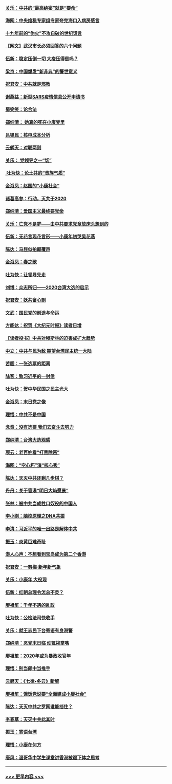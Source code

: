 #### [关乐：中共的“最高绝密”就是“要命”](../pages/nsc993/n11816946.md?t=01241711) 
#### [海网：中央维稳专家组专家夸完海口入病房感言](../pages/nsc993/n11815138.md?t=01241711) 
#### [十九年前的“伪火”不攻自破的世纪谎言](../pages/nsc993/n11813238.md?t=01241711) 
#### [【网文】武汉市长必须回答的六个问题](../pages/nsc993/n11813848.md?t=01241711) 
#### [伍新：稳定压倒一切 大疫压得倒吗？](../pages/nsc993/n11812634.md?t=01241711) 
#### [梁京：中国爆发“新非典”的警世意义](../pages/nsc993/n11812554.md?t=01241711) 
#### [祝君安：中共就是邪教](../pages/nsc993/n11812431.md?t=01241711) 
#### [谢燕益：新型SARS疫情信息公开申请书](../pages/nsc993/n11808840.md?t=01241711) 
#### [蜀笑笑：论合法](../pages/nsc993/n11808064.md?t=01241711) 
#### [郑纯清： 她真的死在小康梦里](../pages/nsc993/n11806623.md?t=01241711) 
#### [吕锡民：核电成本分析](../pages/nsc993/n11806284.md?t=01241711) 
#### [云鹤天：对联两则](../pages/nsc993/n11805957.md?t=01241711) 
#### [关乐： 党领导之一“切”](../pages/nsc993/n11804505.md?t=01241711) 
#### [ 吐为快：论土共的“贵族气质”](../pages/nsc993/n11804490.md?t=01241711) 
#### [金浴凤：赵国的“小康社会”](../pages/nsc993/n11804452.md?t=01241711) 
#### [诸葛高参：行动，灭共于2020](../pages/nsc993/n11804120.md?t=01241711) 
#### [郑纯清：爱国主义最终要党命](../pages/nsc993/n11802197.md?t=01241711) 
#### [关乐：亡党不是梦——由中共要求党章放床头想到的](../pages/nsc993/n11802156.md?t=01241711) 
#### [伍新：无花言现花言形——小康年初哭吴花燕](../pages/nsc993/n11800044.md?t=01241711) 
#### [陈达：马屁似拍颠覆声](../pages/nsc993/n11800010.md?t=01241711) 
#### [金浴凤：春之歌](../pages/nsc993/n11797687.md?t=01241711) 
#### [吐为快：让领导先走](../pages/nsc993/n11797512.md?t=01241711) 
#### [刘博：众志所归——2020台湾大选的启示](../pages/nsc993/n11796878.md?t=01241711) 
#### [祝君安：妖共畜心剖](../pages/nsc993/n11794273.md?t=01241711) 
#### [文武：国民党的前途与命运](../pages/nsc993/n11794198.md?t=01241711) 
#### [方能达：祝贺《大纪元时报》读者日增](../pages/nsc993/n11793807.md?t=01241711) 
#### [【读者投书】中共对穆斯林的迫害成扩大趋势](../pages/nsc993/n11791371.md?t=01241711) 
#### [中立：中共与民为敌 期望台湾民主统一大陆](../pages/nsc993/n11790392.md?t=01241711) 
#### [苦胆：一张选票的距离](../pages/nsc993/n11788914.md?t=01241711) 
#### [陆客：致习近平的一封信](../pages/nsc993/n11788867.md?t=01241711) 
#### [吐为快：贺中华民国之民主光大](../pages/nsc993/n11788618.md?t=01241711) 
#### [金浴凤：末日党之像](../pages/nsc993/n11787475.md?t=01241711) 
#### [理悟：中共不是中国](../pages/nsc993/n11787463.md?t=01241711) 
#### [念贲：没有选票  我们去奋斗去努力](../pages/nsc993/n11787398.md?t=01241711) 
#### [郑纯清：台湾大选观感](../pages/nsc993/n11786210.md?t=01241711) 
#### [项云：老百姓看“打黑除恶”](../pages/nsc993/n11785398.md?t=01241711) 
#### [海网：“空心朽”演“核心秀”](../pages/nsc993/n11783874.md?t=01241711) 
#### [陈达：天灭中共还剩几步棋？](../pages/nsc993/n11783719.md?t=01241711) 
#### [丹丹：关于香港“明日大屿愿景”](../pages/nsc993/n11783273.md?t=01241711) 
#### [张林：被中共当成牲口奴役的中国人](../pages/nsc993/n11782397.md?t=01241711) 
#### [李小刚：脑控原理之DNA共振](../pages/nsc993/n11780962.md?t=01241711) 
#### [李清：习近平的唯一出路是解体中共](../pages/nsc993/n11780866.md?t=01241711) 
#### [振玉：炎黄巨难奇耻](../pages/nsc993/n11779632.md?t=01241711) 
#### [港人心声：不想看到宝岛成为第二个香港](../pages/nsc993/n11778817.md?t=01241711) 
#### [祝君安：一剪梅‧新年新气象](../pages/nsc993/n11776340.md?t=01241711) 
#### [关乐：小康年 大役现](../pages/nsc993/n11774213.md?t=01241711) 
#### [伍新：红朝总理令怎总不灵？](../pages/nsc993/n11770813.md?t=01241711) 
#### [廖祖笙：千年不遇的乱政](../pages/nsc993/n11770373.md?t=01241711) 
#### [吐为快：公检法司快收手](../pages/nsc993/n11770359.md?t=01241711) 
#### [关乐：就王志民下台寄语有良港警](../pages/nsc993/n11769903.md?t=01241711) 
#### [郑纯清：恶党末日临 动辄挨掌嘴](../pages/nsc993/n11769356.md?t=01241711) 
#### [廖祖笙：2020年或为暴政收官年](../pages/nsc993/n11768216.md?t=01241711) 
#### [理悟：别当郎中当推手](../pages/nsc993/n11768243.md?t=01241711) 
#### [云鹤天：《七律▪冬云》新解](../pages/nsc993/n11768204.md?t=01241711) 
#### [廖祖笙：饿饭党说要“全面建成小康社会”](../pages/nsc993/n11767482.md?t=01241711) 
#### [陈达：天灭中共之罗网谁能挡住？](../pages/nsc993/n11767465.md?t=01241711) 
#### [李春草：天灭中共此其时](../pages/nsc993/n11767452.md?t=01241711) 
#### [振玉：寄语台湾](../pages/nsc993/n11767432.md?t=01241711) 
#### [理悟：小康在何方](../pages/nsc993/n11767394.md?t=01241711) 
#### [唐风：温哥华中学生课堂讲香港被踢下体之思考](../pages/nsc993/n11766848.md?t=01241711) 

----
#### [ >>> 更早内容 <<< ](../indexes/nsc993-earlier.md)
